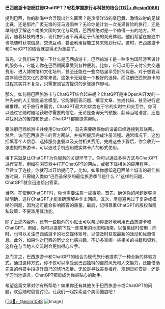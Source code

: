 **巴西旅游卡怎麽註冊ChatGPT？轻松掌握旅行与科技的结合[[TG💪+ @esim1088](https://t.me/s/esim1088)]**

提到巴西，你的脑海中会浮现出什么画面？是热情洋溢的桑巴舞、激情四射的足球比赛，还是那片广袤无垠的亚马逊雨林？无论你是计划一次充满冒险的旅行，还是单纯想了解这个南美大国的文化与风情，巴西都绝对是一个值得一去的地方。然而，随着科技的进步，现代旅行者不再满足于传统的观光体验。他们希望在旅途中也能随时获取信息、交流互动，甚至利用智能工具来规划行程。这时，巴西旅游卡和ChatGPT的结合就显得尤为重要了。

首先，让我们来了解一下什么是巴西旅游卡。巴西旅游卡是一种专为国际游客设计的服务卡，它能让你在巴西期间享受到各种便利。比如，它可以用于支付公共交通费用、进入博物馆和文化场所，甚至还能在一些商店里享受折扣优惠。对于想要深度体验巴西文化的游客来说，这张卡无疑是一个极好的选择。而注册巴西旅游卡的过程其实并不复杂，只需按照官方提供的步骤操作即可。

那么，如何将巴西旅游卡与ChatGPT结合起来呢？ChatGPT是由OpenAI开发的一种先进的人工智能语言模型，它能够回答问题、撰写文章、生成代码，甚至进行逻辑推理。对于旅行者而言，ChatGPT最大的优势在于它的实时性和交互性。你可以通过它随时随地获取你需要的信息，无论是查询天气预报、翻译当地语言，还是寻找附近的餐馆和景点，ChatGPT都能提供帮助。

要注册巴西旅游卡并使用ChatGPT，首先需要确保你的设备已经连接到互联网。然后，访问巴西旅游卡的官方网站，并按照提示完成注册流程。通常情况下，这包括填写个人信息、选择服务套餐以及支付相关费用。完成这些步骤后，你会收到一张虚拟的旅游卡，可以通过手机应用或实体卡片的形式使用。

接下来就是让ChatGPT为你服务的关键环节了。你可以通过多种方式与ChatGPT进行交互，例如在浏览器中打开ChatGPT的网站，或者下载相关的应用程序。一旦建立了连接，你就可以开始提问了。比如，如果你想知道巴西某个城市的最佳旅游时间，只需输入类似“巴西圣保罗的最佳旅游季节是什么？”这样的问题，ChatGPT就会迅速给出答案。

当然，在使用ChatGPT时，你也需要注意一些事项。首先，确保你的问题足够清晰明确，这样ChatGPT才能准确理解并作出回应。其次，尽量避免过于复杂或模糊的问题，因为这可能会影响回答的质量。最后，记得尊重ChatGPT的版权和隐私政策，不要滥用其功能。

除了上述内容外，还有一些额外的小贴士可以帮助你更好地利用巴西旅游卡和ChatGPT。例如，你可以提前下载一些常用的地图和指南，以备离线时使用；同时，也可以关注巴西旅游卡的社交媒体账号，以便及时获取最新的活动和优惠信息。此外，如果你对巴西的历史文化感兴趣，不妨多查阅一些相关的书籍和资料，这样在与当地人交流时会更加得心应手。

总而言之，巴西旅游卡和ChatGPT的结合为现代旅行者提供了一种全新的体验方式。通过这种方式，你不仅可以享受到巴西独特的自然风光和人文魅力，还能借助先进的科技手段提升自己的旅行质量。无论是寻找美食推荐、规划日程安排，还是学习当地语言，ChatGPT都能成为你最贴心的助手。

希望这篇文章对你有所帮助！如果你还有其他关于巴西旅游卡或ChatGPT的问题，欢迎随时留言讨论。让我们一起探索这个美丽国度吧！

[[TG💪+ @esim1088](https://t.me/s/esim1088) ![Image](https://i.postimg.cc/4NQfJmqS/Snipaste-2025-05-13-00-14-12.png)]